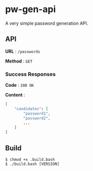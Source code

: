 # pw-gen-api
A very simple password generation API.

## API

**URL** : `/passwords`

**Method** : `GET`

### Success Responses

**Code** : `200 OK`

**Content** :
```json
[
    "candidates": [
        "password1",
        "password2",
        ...
    ]
]
```

## Build
```
$ chmod +x .build.bash
$ ./build.bash [VERSION]
``` 